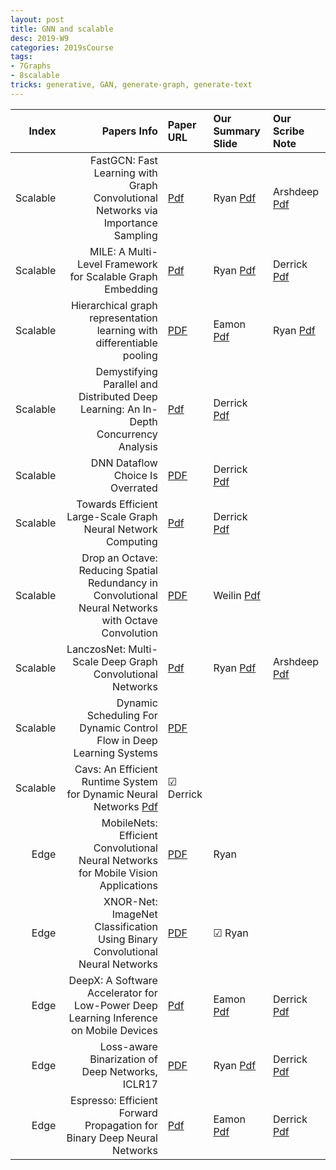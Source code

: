 ```yaml
---
layout: post
title: GNN and scalable  
desc: 2019-W9
categories: 2019sCourse
tags:
- 7Graphs
- 8scalable
tricks: generative, GAN, generate-graph, generate-text   
---
```


| Index | Papers Info | Paper URL| Our Summary Slide |Our Scribe Note |
| -----: | -------------------------------: | :----- | :----- | :----- | 
| Scalable |  FastGCN: Fast Learning with Graph Convolutional Networks via Importance Sampling | [Pdf](https://arxiv.org/abs/1801.10247) | Ryan [Pdf]() | Arshdeep [Pdf]() | 
| Scalable | MILE: A Multi-Level Framework for Scalable Graph Embedding  | [Pdf](https://arxiv.org/abs/1802.09612) | Ryan [Pdf]() | Derrick [Pdf]() |
| Scalable | Hierarchical graph representation learning with differentiable pooling  | [PDF](https://arxiv.org/abs/1806.08804)   | Eamon [Pdf]() | Ryan [Pdf]() | 
|  Scalable |  Demystifying Parallel and Distributed Deep Learning: An In-Depth Concurrency Analysis | [Pdf](https://arxiv.org/abs/1802.09941) | Derrick [Pdf]() |  | 
|  Scalable |  DNN Dataflow Choice Is Overrated | [PDF](https://arxiv.org/pdf/1809.04070.pdf) | Derrick [Pdf]() |  | 
|  Scalable |     Towards Efficient Large-Scale Graph Neural Network Computing     | [Pdf](https://arxiv.org/abs/1810.08403) | Derrick [Pdf]() |  | 
| Scalable |  Drop an Octave: Reducing Spatial Redundancy in Convolutional Neural Networks with Octave Convolution | [PDF](https://arxiv.org/abs/1904.05049) | Weilin [Pdf]() |  | 
| Scalable | LanczosNet: Multi-Scale Deep Graph Convolutional Networks  | [Pdf](https://openreview.net/forum?id=BkedznAqKQ) | Ryan [Pdf]() | Arshdeep [Pdf]() |
| Scalable | Dynamic Scheduling For Dynamic Control Flow in Deep Learning Systems   | [PDF](http://www.cs.cmu.edu/~jinlianw/papers/dynamic_scheduling_nips18_sysml.pdf) |  |  
| Scalable |   Cavs: An Efficient Runtime System for Dynamic Neural Networks    [Pdf](https://www.usenix.org/system/files/conference/atc18/atc18-xu-shizhen.pdf) | &#9745; Derrick | |
| Edge |  MobileNets: Efficient Convolutional Neural Networks for Mobile Vision Applications | [PDF]()   | Ryan | 
| Edge | XNOR-Net: ImageNet Classification Using Binary Convolutional Neural Networks | [PDF]()   | &#9745;  Ryan  | 
| Edge | DeepX: A Software Accelerator for Low-Power Deep Learning Inference on Mobile Devices  | [Pdf](https://ix.cs.uoregon.edu/~jiao/papers/ipsn16.pdf) | Eamon [Pdf]() | Derrick [Pdf]() | 
| Edge |  Loss-aware Binarization of Deep Networks, ICLR17 | [PDF](https://arxiv.org/abs/1611.01600)   | Ryan [Pdf]() | Derrick [Pdf]() | 
| Edge |  Espresso: Efficient Forward Propagation for Binary Deep Neural Networks    | [Pdf](https://arxiv.org/abs/1705.07175) | Eamon [Pdf]() | Derrick [Pdf]() | 
